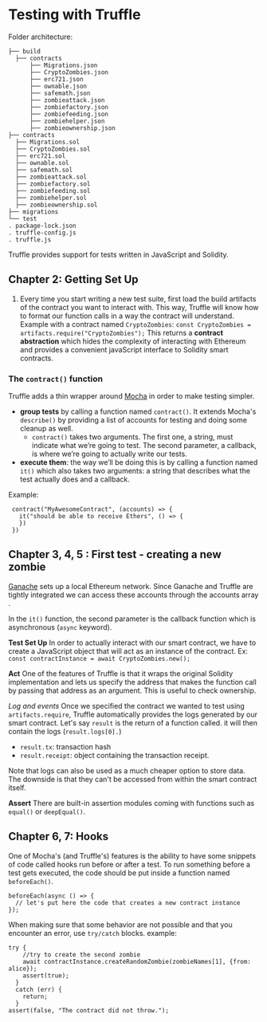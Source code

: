 # Testing with Truffle

Folder architecture:
```
├── build
  ├── contracts
      ├── Migrations.json
      ├── CryptoZombies.json
      ├── erc721.json
      ├── ownable.json
      ├── safemath.json
      ├── zombieattack.json
      ├── zombiefactory.json
      ├── zombiefeeding.json
      ├── zombiehelper.json
      ├── zombieownership.json
├── contracts
  ├── Migrations.sol
  ├── CryptoZombies.sol
  ├── erc721.sol
  ├── ownable.sol
  ├── safemath.sol
  ├── zombieattack.sol
  ├── zombiefactory.sol
  ├── zombiefeeding.sol
  ├── zombiehelper.sol
  ├── zombieownership.sol
├── migrations
└── test
. package-lock.json
. truffle-config.js
. truffle.js
```

Truffle provides support for tests written in JavaScript and Solidity.

## Chapter 2: Getting Set Up

1. Every time you start writing a new test suite, first load the build artifacts of the contract you want to interact with. This way, Truffle will know how to format our function calls in a way the contract will understand.
Example with a contract named `CryptoZombies`: `const CryptoZombies = artifacts.require("CryptoZombies");`
This returns a **contract abstraction** which hides the complexity of interacting with Ethereum and provides a convenient javaScript interface to Solidity smart contracts.

### The `contract()` function
Truffle adds a thin wrapper around [Mocha](https://mochajs.org/) in order to make testing simpler. 
- **group tests** by calling a function named `contract()`. It extends Mocha's `describe()` by providing a list of accounts for testing and doing some cleanup as well.
  - `contract()` takes two arguments. The first one, a string, must indicate what we’re going to test. The second parameter, a callback, is where we’re going to actually write our tests.
- **execute them**: the way we’ll be doing this is by calling a function named `it()` which also takes two arguments: a string that describes what the test actually does and a callback.

Example:
```
 contract("MyAwesomeContract", (accounts) => {
   it("should be able to receive Ethers", () => {
   })
 })
```

## Chapter 3, 4, 5 : First test - creating a new zombie
[Ganache](https://truffleframework.com/ganache) sets up a local Ethereum network.
Since Ganache and Truffle are tightly integrated we can access these accounts through the accounts array .

In the `it()` function, the second parameter is the callback function which is asynchronous (`async` keyword).

**Test Set Up**
 In order to actually interact with our smart contract, we have to create a JavaScript object that will act as an instance of the contract. 
 Ex: `const contractInstance = await CryptoZombies.new();`

**Act**
One of the features of Truffle is that it wraps the original Solidity implementation and lets us specify the address that makes the function call by passing that address as an argument.
This is useful to check ownership.

*Log and events*
Once we specified the contract we wanted to test using `artifacts.require`, Truffle automatically provides the logs generated by our smart contract. 
Let's say `result` is the return of a function called. it will then contain the logs (`result.logs[0].`)
- `result.tx`: transaction hash
- `result.receipt`: object containing the transaction receipt.

Note that logs can also be used as a much cheaper option to store data. The downside is that they can't be accessed from within the smart contract itself.

**Assert**
There are built-in assertion modules coming with functions such as `equal()` or `deepEqual()`.

## Chapter 6, 7: Hooks

One of Mocha's (and Truffle's) features is the ability to have some snippets of code called hooks run before or after a test. To run something before a test gets executed, the code should be put inside a function named `beforeEach()`.
```
beforeEach(async () => {
  // let's put here the code that creates a new contract instance
});
```

When making sure that some behavior are not possible and that you encounter an error, use `try/catch` blocks.
example: 
```
try {
    //try to create the second zombie
    await contractInstance.createRandomZombie(zombieNames[1], {from: alice});
    assert(true);
  }
  catch (err) {
    return;
  }
assert(false, "The contract did not throw.");
```